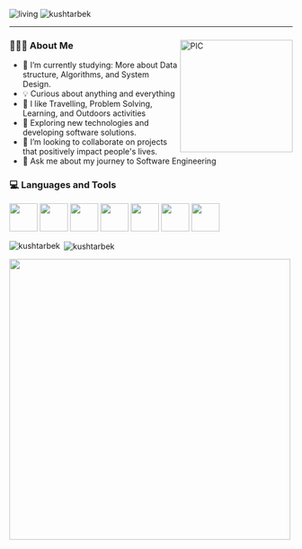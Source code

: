 

![living](https://img.shields.io/badge/living-SF,CA-dodgerblue)
<img src="https://komarev.com/ghpvc/?username=kushtarbek&label=Profile%20views&color=blue&style=flat" alt="kushtarbek" />

<hr>
<section>

  <span>
    <img align="right" alt="PIC" width = "200px" height="200px" src="./cat.gif" />
    <h3> 👨🏻‍💻 About Me </h3>
  </span>

  - 🌱 I’m currently studying: More about Data structure, Algorithms, and System Design.
  - 💡 Curious about anything and everything
  - 🖤 I like Travelling, Problem Solving, Learning, and Outdoors activities
  - 🤔 Exploring new technologies and developing software solutions.
  - 🤝 I’m looking to collaborate on projects that positively impact people's lives.
  - 💬 Ask me about my journey to Software Engineering
</section>

<section>
  <h3> 💻 Languages and Tools </h3>

<img src="https://media3.giphy.com/media/ln7z2eWriiQAllfVcn/200w.webp" width="50">
<img src="https://i.giphy.com/media/eNAsjO55tPbgaor7ma/200w.webp" width="50">
<img src="https://media3.giphy.com/media/kdFc8fubgS31b8DsVu/giphy.webp" width="50">
<img src="https://media.giphy.com/media/v1.Y2lkPTc5MGI3NjExZnV4eWNqenJvMWVreTQ1MDFrOWIzMnhwcWo1OWh4azVicG5sZnQ2MiZlcD12MV9naWZzX3NlYXJjaCZjdD1n/KAq5w47R9rmTuvWOWa/giphy.gif" width="50"
<img src="https://camo.githubusercontent.com/b24914711d892af6d10c99624bb0fa576a0611ae17eb125380c517b2059063a4/68747470733a2f2f6e657861782e696e2f77702d636f6e74656e742f75706c6f6164732f323032302f31312f6a6176612d312e676966" width="50">
<img src="https://media.giphy.com/media/kH1DBkPNyZPOk0BxrM/giphy.webp" width="50">
<img src="https://media.giphy.com/media/SsCYf6DRFJrOpP0IoM/giphy.gif" width="50">
<img src="https://i.giphy.com/media/IdyAQJVN2kVPNUrojM/200.webp" width="50">


</section>

<section>
  <p><img align="left" src="https://github-readme-stats.vercel.app/api/top-langs?username=kushtarbek&show_icons=true&locale=en&layout=compact" alt="kushtarbek" /></p>
  <p>&nbsp;<img align="center" src="https://github-readme-stats.vercel.app/api?username=kushtarbek&show_icons=true&locale=en" alt="kushtarbek" /></p>

</section>
<img src="https://media.giphy.com/media/v1.Y2lkPTc5MGI3NjExcGlzaXJnZDRhc3c3ODJreHN5OGdkdXRqeHdsenl0dmhxdnNzdjluMiZlcD12MV9naWZzX3NlYXJjaCZjdD1n/awGA2x8j6BlgSAOG5e/giphy.gif" width="500">



